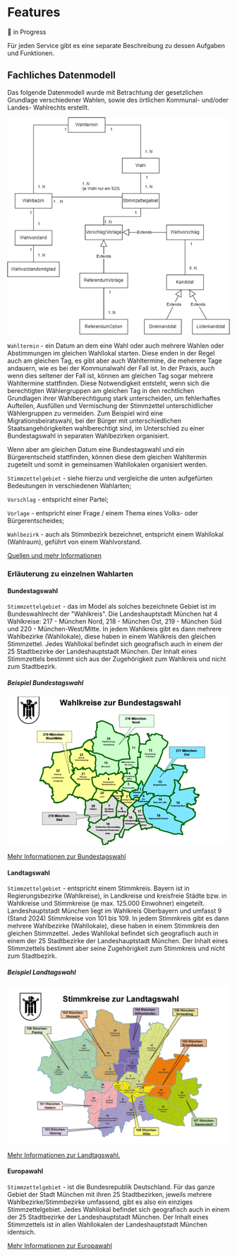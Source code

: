 # Features

🚧 in Progress

Für jeden Service gibt es eine separate Beschreibung zu dessen Aufgaben und Funktionen.

## Fachliches Datenmodell

Das folgende Datenmodell wurde mit Betrachtung der gesetzlichen Grundlage verschiedener Wahlen, sowie des örtlichen 
Kommunal- und/oder Landes- Wahlrechts erstellt.

![Datenmodell:](/fachlichesDatenmodell/vermutetesFachlichesDatenmodell_20241008.png)

`Wahltermin` - ein Datum an dem eine Wahl oder auch mehrere Wahlen oder Abstimmungen im
gleichen Wahllokal starten. Diese enden in der Regel auch am gleichen Tag, es gibt aber auch
Wahltermine, die meherere Tage andauern, wie es bei der Kommunalwahl der Fall ist.
In der Praxis, auch wenn dies seltener der Fall ist, können am gleichen Tag sogar mehrere
Wahltermine stattfinden. Diese Notwendigkeit entsteht, wenn sich die berechtigten Wählergruppen
am gleichen Tag in den rechtlichen Grundlagen ihrer Wahlberechtigung stark unterscheiden,
um fehlerhaftes Aufteilen, Ausfüllen und Vermischung der Stimmzettel unterschidlicher
Wählergruppen zu vermeiden. Zum Beispiel wird eine Migrationsbeiratswahl, bei der Bürger mit
unterschiedlichen Staatsangehörigkeiten wahlberechtigt sind, im Unterschied zu einer
Bundestagswahl in separaten Wahlbezirken organisiert.

Wenn aber am gleichen Datum eine Bundestagswahl und ein Bürgerentscheid stattfinden, können diese 
dem gleichen Wahltermin zugeteilt und somit in gemeinsamen Wahllokalen organisiert werden. 

`Stimmzettelgebiet` - siehe hierzu und vergleiche die unten aufgefürten Bedeutungen in verschiedenen Wahlarten;

`Vorschlag` - entspricht einer Partei;

`Vorlage` - entspricht einer Frage / einem Thema eines Volks- oder Bürgerentscheides;

`Wahlbezirk` - auch als Stimmbezirk bezeichnet, entspricht einem Wahllokal (Wahlraum), geführt von einem Wahlvorstand.


[Quellen und mehr Informationen](https://stadt.muenchen.de/rathaus/politik/wahlen.html)


### Erläuterung zu einzelnen Wahlarten

#### Bundestagswahl

`Stimmzettelgebiet` - das im Model als solches bezeichnete Gebiet ist im Bundeswahlrecht der "Wahlkreis". 
Die Landeshauptstadt München hat 4 Wahlkreise: 217 - München Nord, 218 - München Ost, 219 - München Süd und 220 - 
München-West/Mitte. In jedem Wahlkreis gibt es dann mehrere Wahlbezirke (Wahllokale), diese haben in einem Wahlkreis den gleichen Stimmzettel. 
Jedes Wahllokal befindet sich geografisch auch in einem der 25 Stadtbezirke der Landeshauptstadt München. 
Der Inhalt eines Stimmzettels bestimmt sich aus der Zugehörigkeit zum Wahlkreis und nicht zum Stadtbezirk.

##### Beispiel Bundestagswahl

![Wahlkreise in der Landeshauptstadt München](/fachlichesDatenmodell/Wahlkreiskarte_BTW2025.png)

[Mehr Informationen zur Bundestagswahl](https://stadt.muenchen.de/infos/bundestagswahlen.html)

#### Landtagswahl

`Stimmzettelgebiet` - entspricht einem Stimmkreis. Bayern ist in Regierungsbezirke (Wahlkreise), in Landkreise und kreisfreie Städte bzw. in Wahlkreise und Stimmkreise (je max. 125.000 Einwohner) eingeteilt.
Landeshauptstadt München liegt im Wahlkreis Oberbayern und umfasst 9 (Stand 2024) Stimmkreise von 101 bis 109. In jedem Stimmkreis gibt es dann mehrere Wahlbezirke (Wahllokale), diese haben in einem 
Stimmkreis den gleichen Stimmzettel. Jedes Wahllokal befindet sich geografisch auch in einem der 25 Stadtbezirke der Landeshauptstadt München. 
Der Inhalt eines Stimmzettels bestimmt aber seine Zugehörigkeit zum Stimmkreis und nicht zum Stadtbezirk.

##### Beispiel Landtagswahl

![Stimmkreiskarte in der Landeshauptstadt München](/fachlichesDatenmodell/Stimmkreiskarte_LTW_V1.jpg)

[Mehr Informationen zur Landtagswahl.](https://stadt.muenchen.de/infos/landtagswahlen-und-bezirkswahlen-teil-ii.html)

#### Europawahl

`Stimmzettelgebiet` - ist die Bundesrepublik Deutschland. Für das ganze Gebiet der Stadt München mit ihren 25 Stadtbezirken, jeweils mehrere Wahlbezirke/Stimmbezirke umfassend, gibt es also ein einziges Stimmzettelgebiet.
Jedes Wahllokal befindet sich geografisch auch in einem der 25 Stadtbezirke der Landeshauptstadt München. Der Inhalt eines Stimmzettels ist in allen Wahllokalen der Landeshauptstadt München identsich.

[Mehr Informationen zur Europawahl](https://stadt.muenchen.de/infos/europawahlen.html)

